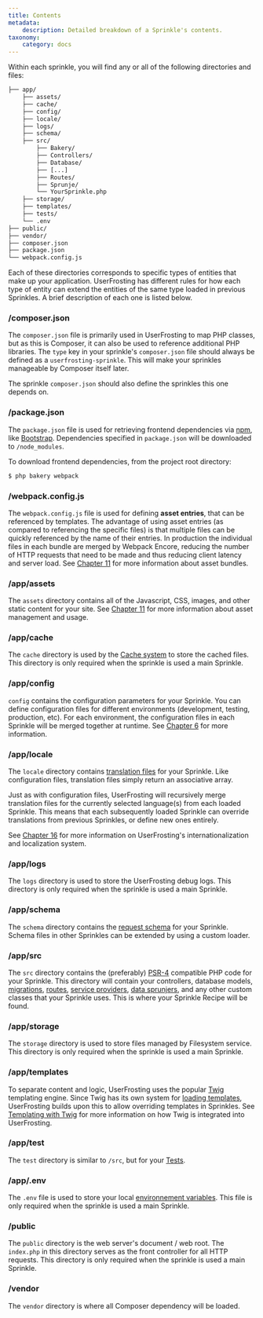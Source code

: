 ```yaml
---
title: Contents
metadata:
    description: Detailed breakdown of a Sprinkle's contents.
taxonomy:
    category: docs
---
```


Within each sprinkle, you will find any or all of the following directories and files:

```txt
├── app/
    ├── assets/
    ├── cache/
    ├── config/
    ├── locale/
    ├── logs/
    ├── schema/
    ├── src/
        ├── Bakery/
        ├── Controllers/
        ├── Database/
        ├── [...]
        ├── Routes/
        ├── Sprunje/
        └── YourSprinkle.php
    ├── storage/
    ├── templates/
    ├── tests/
    └── .env
├── public/
├── vendor/
├── composer.json
├── package.json
└── webpack.config.js
```

Each of these directories corresponds to specific types of entities that make up your application. UserFrosting has different rules for how each type of entity can extend the entities of the same type loaded in previous Sprinkles. A brief description of each one is listed below.

### /composer.json

The `composer.json` file is primarily used in UserFrosting to map PHP classes, but as this is Composer, it can also be used to reference additional PHP libraries. The `type` key in your sprinkle's `composer.json` file should always be defined as a `userfrosting-sprinkle`. This will make your sprinkles manageable by Composer itself later.

The sprinkle `composer.json` should also define the sprinkles this one depends on.

### /package.json

The `package.json` file is used for retrieving frontend dependencies via [npm](https://www.npmjs.com), like [Bootstrap](http://getbootstrap.com/). Dependencies specified in `package.json` will be downloaded to `/node_modules`.

To download frontend dependencies, from the project root directory:

```bash
$ php bakery webpack
```

### /webpack.config.js

The `webpack.config.js` file is used for defining **asset entries**, that can be referenced by templates. The advantage of using asset entries (as compared to referencing the specific files) is that multiple files can be quickly referenced by the name of their entries. In production the individual files in each bundle are merged by Webpack Encore, reducing the number of HTTP requests that need to be made and thus reducing client latency and server load. See [Chapter 11](/asset-management/asset-bundles) for more information about asset bundles.

### /app/assets

The `assets` directory contains all of the Javascript, CSS, images, and other static content for your site. See [Chapter 11](/asset-management) for more information about asset management and usage.

### /app/cache

The `cache` directory is used by the [Cache system](/advanced/caching) to store the cached files. This directory is only required when the sprinkle is used a main Sprinkle.

### /app/config

`config` contains the configuration parameters for your Sprinkle. You can define configuration files for different environments (development, testing, production, etc). For each environment, the configuration files in each Sprinkle will be merged together at runtime. See [Chapter 6](/configuration/config-files) for more information.

### /app/locale

The `locale` directory contains [translation files](/i18n) for your Sprinkle. Like configuration files, translation files simply return an associative array.

Just as with configuration files, UserFrosting will recursively merge translation files for the currently selected language(s) from each loaded Sprinkle. This means that each subsequently loaded Sprinkle can override translations from previous Sprinkles, or define new ones entirely.

See [Chapter 16](/i18n) for more information on UserFrosting's internationalization and localization system.

### /app/logs

The `logs` directory is used to store the UserFrosting debug logs. This directory is only required when the sprinkle is used a main Sprinkle.

### /app/schema

The `schema` directory contains the [request schema](/routes-and-controllers/client-input/validation) for your Sprinkle. Schema files in other Sprinkles can be extended by using a custom loader.

### /app/src

The `src` directory contains the (preferably) [PSR-4](http://www.php-fig.org/psr/psr-4/) compatible PHP code for your Sprinkle. This directory will contain your controllers, database models, [migrations](/database/migrations), [routes](/routes-and-controllers), [service providers](/services), [data sprunjers](/database/data-sprunjing), and any other custom classes that your Sprinkle uses. This is where your Sprinkle Recipe will be found.

### /app/storage

The `storage` directory is used to store files managed by Filesystem service. This directory is only required when the sprinkle is used a main Sprinkle.

### /app/templates

To separate content and logic, UserFrosting uses the popular [Twig](http://twig.sensiolabs.org/) templating engine. Since Twig has its own system for [loading templates](http://twig.sensiolabs.org/doc/api.html#built-in-loaders), UserFrosting builds upon this to allow overriding templates in Sprinkles. See [Templating with Twig](/templating-with-twig) for more information on how Twig is integrated into UserFrosting.

### /app/test

The `test` directory is similar to `/src`, but for your [Tests](/testing).

### /app/.env

The `.env` file is used to store your local [environnement variables](/configuration/environment-vars). This file is only required when the sprinkle is used a main Sprinkle.

### /public

The `public` directory is the web server's document / web root. The `index.php` in this directory serves as the front controller for all HTTP requests. This directory is only required when the sprinkle is used a main Sprinkle.

### /vendor

The `vendor` directory is where all Composer dependency will be loaded.
